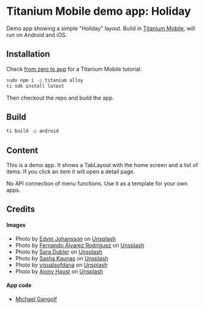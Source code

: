 # Titanium Mobile demo app: Holiday

Demo app showing a simple "Holiday" layout. Build in [Titanium Mobile](https://titaniumsdk.com/), will run on Android and iOS.

## Installation

Check [from zero to app](https://fromzerotoapp.com/how-to-install-appcelerator-titanium/) for a Titanium Mobile tutorial.

```bash
sudo npm i -g titanium alloy
ti sdk install latest
```

Then checkout the repo and build the app.

## Build

```bash
ti build -p android
```

## Content

This is a demo app. It shows a TabLayout with the home screen and a list of items. If you click an item it will open a detail page.

No API connection of menu functions. Use it as a template for your own apps.

## Credits

#### Images
* Photo by <a href="https://unsplash.com/@edvinjohansson?utm_source=unsplash&utm_medium=referral&utm_content=creditCopyText">Edvin Johansson</a> on <a href="https://unsplash.com/s/photos/hotel?utm_source=unsplash&utm_medium=referral&utm_content=creditCopyText">Unsplash</a>
* Photo by <a href="https://unsplash.com/@nando0515?utm_source=unsplash&utm_medium=referral&utm_content=creditCopyText">Fernando Álvarez Rodríguez</a> on <a href="https://unsplash.com/s/photos/hotel?utm_source=unsplash&utm_medium=referral&utm_content=creditCopyText">Unsplash</a>
* Photo by <a href="https://unsplash.com/@ahungryblonde_?utm_source=unsplash&utm_medium=referral&utm_content=creditCopyText">Sara Dubler</a> on <a href="https://unsplash.com/s/photos/hotel?utm_source=unsplash&utm_medium=referral&utm_content=creditCopyText">Unsplash</a>
* Photo by <a href="https://unsplash.com/@akaunas?utm_source=unsplash&utm_medium=referral&utm_content=creditCopyText">Sasha Kaunas</a> on <a href="https://unsplash.com/s/photos/hotel?utm_source=unsplash&utm_medium=referral&utm_content=creditCopyText">Unsplash</a>
* Photo by <a href="https://unsplash.com/@visualsofdana?utm_source=unsplash&utm_medium=referral&utm_content=creditCopyText">visualsofdana</a> on <a href="https://unsplash.com/s/photos/hotel?utm_source=unsplash&utm_medium=referral&utm_content=creditCopyText">Unsplash</a>
* Photo by <a href="https://unsplash.com/@aiony?utm_source=unsplash&utm_medium=referral&utm_content=creditCopyText">Aiony Haust</a> on <a href="https://unsplash.com/s/photos/person?utm_source=unsplash&utm_medium=referral&utm_content=creditCopyText">Unsplash</a>


#### App code
* [Michael Gangolf](https://migaweb.de)
